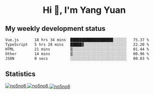 <h1 align="center">Hi 👋, I'm Yang Yuan</h1>


## My weekly development status
<!--START_SECTION:waka-->

```txt
Vue.js       18 hrs 34 mins  ███████████████████░░░░░░   75.37 %
TypeScript   5 hrs 28 mins   █████▓░░░░░░░░░░░░░░░░░░░   22.20 %
HTML         21 mins         ▒░░░░░░░░░░░░░░░░░░░░░░░░   01.44 %
Other        14 mins         ▒░░░░░░░░░░░░░░░░░░░░░░░░   00.96 %
JSON         0 secs          ░░░░░░░░░░░░░░░░░░░░░░░░░   00.03 %
```

<!--END_SECTION:waka-->

## Statistics
<a href="https://github.com/anuraghazra/github-readme-stats">
  <img src="https://github-readme-stats.vercel.app/api/top-langs/?username=no5no6&theme=dracula" alt="no5no6">
</a>
<a href="https://github.com/anuraghazra/github-readme-stats">
  <img src="https://github-readme-stats.vercel.app/api?username=no5no6&show_icons=true&theme=dracula&line_height=40" alt="no5no6">
</a>
<a href="https://github.com/anuraghazra/github-readme-stats">
  <img align="center" src="https://github-readme-streak-stats.herokuapp.com/?user=no5no6&theme=dracula" alt="no5no6" />
</a>